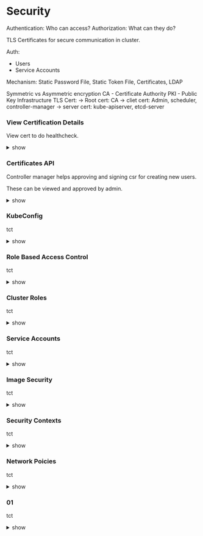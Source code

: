 # Security 

Authentication: Who can access?
Authorization: What can they do?

TLS Certificates for secure communication in cluster.

Auth:
- Users
- Service Accounts

Mechanism: Static Password File, Static Token File, Certificates, LDAP

Symmetric vs Asymmetric encryption
CA - Certificate Authority 
PKI - Public Key Infrastructure
TLS Cert: 
-> Root cert: CA 
-> cliet cert: Admin, scheduler, controller-manager 
-> server cert: kube-apiserver, etcd-server

### View Certification Details

View cert to do healthcheck.

<details><summary>show</summary>
<p>
  
```bash
cat /etc/kubernetes/manifests/kube-apiserver.yaml
openssl x509 -in /etc/kubernetes/pki/apiserver.crt -text -noout

kubectl logs etcd-master
docker ps -a
docker logs 87fc

cat /etc/kubernetes/manifests/etcd.yaml
ls -l /etc/kubernetes/pki/etcd/server* | grep .crt
vim /etc/kubernetes/manifests/etcd.yaml

crictl ps -a | grep kube-apiserver
crictl logs --tail=2 a11b49d7257ab
```

</p>
</details>

### Certificates API

Controller manager helps approving and signing csr for creating new users.

These can be viewed and approved by admin.

<details><summary>show</summary>
<p>
  
```bash
cat akshay.csr | base64 -w 0

---
apiVersion: certificates.k8s.io/v1
kind: CertificateSigningRequest
metadata:
  name: akshay
spec:
  groups:
  - system:authenticated
  request: <Paste the base64 encoded value of the CSR file>
  signerName: kubernetes.io/kube-apiserver-client
  usages:
  - client auth

kubectl apply -f akshay-csr.yaml
k get csr
k certificate approve akshay
kubectl get csr agent-smith -o yaml
k certificate deny agent-smith
k delete csr agent-smith
```

</p>
</details>

### KubeConfig

tct

<details><summary>show</summary>
<p>
  
```bash
k logs webapp-1
```

</p>
</details>

### Role Based Access Control

tct

<details><summary>show</summary>
<p>
  
```bash
k logs webapp-1
```

</p>
</details>

### Cluster Roles

tct

<details><summary>show</summary>
<p>
  
```bash
k logs webapp-1
```

</p>
</details>

### Service Accounts

tct

<details><summary>show</summary>
<p>
  
```bash
k logs webapp-1
```

</p>
</details>

### Image Security

tct

<details><summary>show</summary>
<p>
  
```bash
k logs webapp-1
```

</p>
</details>

### Security Contexts

tct

<details><summary>show</summary>
<p>
  
```bash
k logs webapp-1
```

</p>
</details>

### Network Poicies

tct

<details><summary>show</summary>
<p>
  
```bash
k logs webapp-1
```

</p>
</details>

### 01

tct

<details><summary>show</summary>
<p>
  
```bash
k logs webapp-1
```

</p>
</details>
